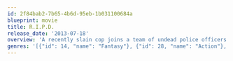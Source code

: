 ```yaml
---
id: 2f84bab2-7b65-4b6d-95eb-1b031100684a
blueprint: movie
title: R.I.P.D.
release_date: '2013-07-18'
overview: 'A recently slain cop joins a team of undead police officers working for the Rest in Peace Department and tries to find the man who murdered him. Based on the comic by Peter M. Lenkov.'
genres: '[{"id": 14, "name": "Fantasy"}, {"id": 28, "name": "Action"}, {"id": 35, "name": "Comedy"}, {"id": 80, "name": "Crime"}]'
---
```

